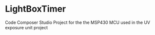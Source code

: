 # LightBoxTimer
Code Composer Studio Project for the the MSP430 MCU used in the UV exposure unit project
